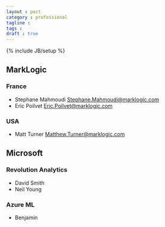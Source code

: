 ```yaml
---
layout : post
category : professional
tagline :
tags :
draft : true
---
```

{% include JB/setup %}

## MarkLogic

### France

- Stephane Mahmoudi [Stephane.Mahmoudi@marklogic.com](mailto:Stephane.Mahmoudi@marklogic.com)
- Eric Poilvet [Eric.Poilvet@marklogic.com](mailto:Eric.Poilvet@marklogic.com)

### USA

- Matt Turner [Matthew.Turner@marklogic.com](mailto:Matthew.Turner@marklogic.com)

## Microsoft

### Revolution Analytics

- David Smith 
- Neil Young

### Azure ML

- Benjamin
